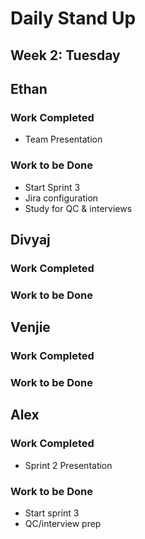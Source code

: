 # Daily Stand Up
## Week 2: Tuesday

## Ethan

### Work Completed

- Team Presentation

### Work to be Done

- Start Sprint 3
- Jira configuration
- Study for QC & interviews

## Divyaj

### Work Completed



### Work to be Done



## Venjie

### Work Completed



### Work to be Done



## Alex

### Work Completed
- Sprint 2 Presentation


### Work to be Done
- Start sprint 3
- QC/interview prep
